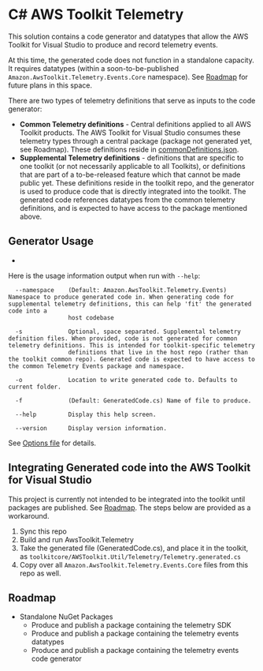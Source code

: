 # C# AWS Toolkit Telemetry

This solution contains a code generator and datatypes that allow the AWS Toolkit for Visual Studio to produce and record telemetry events.

At this time, the generated code does not function in a standalone capacity. It requires datatypes (within a soon-to-be-published `Amazon.AwsToolkit.Telemetry.Events.Core` namespace). See [Roadmap](#Roadmap) for future plans in this space.

There are two types of telemetry definitions that serve as inputs to the code generator:

-   **Common Telemetry definitions** - Central definitions applied to all AWS Toolkit products. The AWS Toolkit for Visual Studio consumes these telemetry types through a central package (package not generated yet, see Roadmap). These definitions reside in [commonDefinitions.json](/telemetry/definitions/commonDefinitions.json).
-   **Supplemental Telemetry definitions** - definitions that are specific to one toolkit (or not necessarily applicable to all Toolkits), or definitions that are part of a to-be-released feature which that cannot be made public yet. These definitions reside in the toolkit repo, and the generator is used to produce code that is directly integrated into the toolkit. The generated code references datatypes from the common telemetry definitions, and is expected to have access to the package mentioned above.

## Generator Usage

-
Here is the usage information output when run with `--help`:

```
  --namespace    (Default: Amazon.AwsToolkit.Telemetry.Events) Namespace to produce generated code in. When generating code for supplemental telemetry definitions, this can help 'fit' the generated code into a
                 host codebase

  -s             Optional, space separated. Supplemental telemetry definition files. When provided, code is not generated for common telemetry definitions. This is intended for toolkit-specific telemetry
                 definitions that live in the host repo (rather than the toolkit common repo). Generated code is expected to have access to the common Telemetry Events package and namespace.

  -o             Location to write generated code to. Defaults to current folder.

  -f             (Default: GeneratedCode.cs) Name of file to produce.

  --help         Display this help screen.

  --version      Display version information.
```

See [Options file](AwsToolkit.Telemetry.Events.Generator/Options.cs) for details.

## Integrating Generated code into the AWS Toolkit for Visual Studio

This project is currently not intended to be integrated into the toolkit until packages are published. See [Roadmap](#Roadmap). The steps below are provided as a workaround.

1. Sync this repo
1. Build and run AwsToolkit.Telemetry
1. Take the generated file (GeneratedCode.cs), and place it in the toolkit, as `toolkitcore/AWSToolkit.Util/Telemetry/Telemetry.generated.cs`
1. Copy over all `Amazon.AwsToolkit.Telemetry.Events.Core` files from this repo as well.

## Roadmap

-   Standalone NuGet Packages
    -   Produce and publish a package containing the telemetry SDK
    -   Produce and publish a package containing the telemetry events datatypes
    -   Produce and publish a package containing the telemetry events code generator
